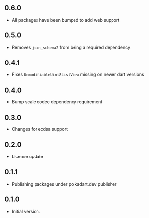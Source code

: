 ## 0.6.0
- All packages have been bumped to add web support

## 0.5.0
- Removes `json_schema2` from being a required dependency

## 0.4.1
- Fixes `UnmodifiableUint8ListView` missing on newer dart versions

## 0.4.0
- Bump scale codec dependency requirement

## 0.3.0
- Changes for ecdsa support

## 0.2.0

- License update

## 0.1.1

- Publishing packages under polkadart.dev publisher

## 0.1.0

- Initial version.
